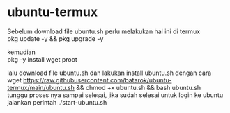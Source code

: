 # ubuntu-termux
Sebelum download file ubuntu.sh perlu melakukan hal ini di termux \
pkg update -y && pkg upgrade -y

kemudian \
pkg -y install wget proot

lalu download file ubuntu.sh dan lakukan install ubuntu.sh dengan cara \
wget https://raw.githubusercontent.com/batarok/ubuntu-termux/main/ubuntu.sh && chmod +x ubuntu.sh && bash ubuntu.sh \
tunggu proses nya sampai selesai, jika sudah selesai untuk login ke ubuntu jalankan perintah ./start-ubuntu.sh
